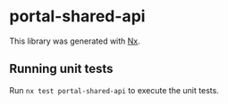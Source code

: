 # portal-shared-api

This library was generated with [Nx](https://nx.dev).

## Running unit tests

Run `nx test portal-shared-api` to execute the unit tests.
